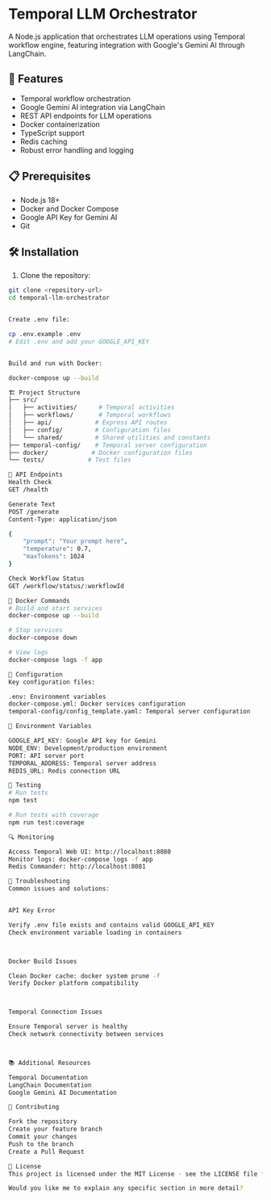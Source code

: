 # Temporal LLM Orchestrator

A Node.js application that orchestrates LLM operations using Temporal workflow engine, featuring integration with Google's Gemini AI through LangChain.

## 🚀 Features

- Temporal workflow orchestration
- Google Gemini AI integration via LangChain
- REST API endpoints for LLM operations
- Docker containerization
- TypeScript support
- Redis caching
- Robust error handling and logging

## 📋 Prerequisites

- Node.js 18+
- Docker and Docker Compose
- Google API Key for Gemini AI
- Git

## 🛠️ Installation

1. Clone the repository:
```bash
git clone <repository-url>
cd temporal-llm-orchestrator


Create .env file:

cp .env.example .env
# Edit .env and add your GOOGLE_API_KEY


Build and run with Docker:

docker-compose up --build

🏗️ Project Structure
├── src/
│   ├── activities/      # Temporal activities
│   ├── workflows/       # Temporal workflows
│   ├── api/            # Express API routes
│   ├── config/         # Configuration files
│   └── shared/         # Shared utilities and constants
├── temporal-config/    # Temporal server configuration
├── docker/            # Docker configuration files
└── tests/            # Test files

🔌 API Endpoints
Health Check
GET /health

Generate Text
POST /generate
Content-Type: application/json

{
    "prompt": "Your prompt here",
    "temperature": 0.7,
    "maxTokens": 1024
}

Check Workflow Status
GET /workflow/status/:workflowId

🐳 Docker Commands
# Build and start services
docker-compose up --build

# Stop services
docker-compose down

# View logs
docker-compose logs -f app

🔧 Configuration
Key configuration files:

.env: Environment variables
docker-compose.yml: Docker services configuration
temporal-config/config_template.yaml: Temporal server configuration

📝 Environment Variables

GOOGLE_API_KEY: Google API key for Gemini
NODE_ENV: Development/production environment
PORT: API server port
TEMPORAL_ADDRESS: Temporal server address
REDIS_URL: Redis connection URL

🧪 Testing
# Run tests
npm test

# Run tests with coverage
npm run test:coverage

🔍 Monitoring

Access Temporal Web UI: http://localhost:8080
Monitor logs: docker-compose logs -f app
Redis Commander: http://localhost:8081

🛟 Troubleshooting
Common issues and solutions:


API Key Error

Verify .env file exists and contains valid GOOGLE_API_KEY
Check environment variable loading in containers



Docker Build Issues

Clean Docker cache: docker system prune -f
Verify Docker platform compatibility



Temporal Connection Issues

Ensure Temporal server is healthy
Check network connectivity between services



📚 Additional Resources

Temporal Documentation
LangChain Documentation
Google Gemini AI Documentation

🤝 Contributing

Fork the repository
Create your feature branch
Commit your changes
Push to the branch
Create a Pull Request

📄 License
This project is licensed under the MIT License - see the LICENSE file for details.

Would you like me to explain any specific section in more detail?
